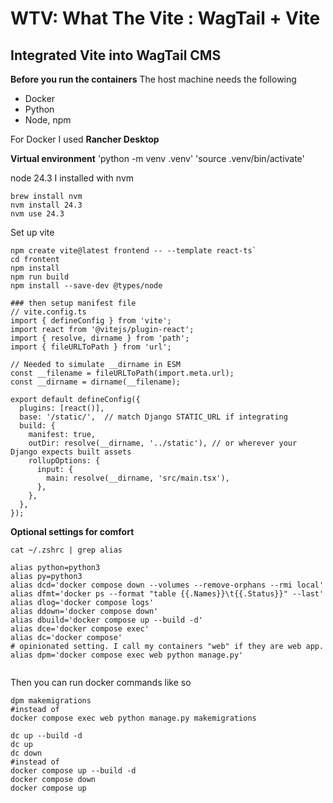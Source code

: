 # WTV: __What The Vite__ : WagTail + Vite
## Integrated Vite into WagTail CMS

**Before you run the containers**
The host machine needs the following  
- Docker
- Python
- Node, npm

For Docker I used __Rancher Desktop__

__Virtual environment__
'python -m venv .venv'
'source .venv/bin/activate'

node 24.3
I installed with nvm 
```
brew install nvm
nvm install 24.3
nvm use 24.3
```

Set up vite
```
npm create vite@latest frontend -- --template react-ts`
cd frontent
npm install
npm run build
npm install --save-dev @types/node

### then setup manifest file
// vite.config.ts
import { defineConfig } from 'vite';
import react from '@vitejs/plugin-react';
import { resolve, dirname } from 'path';
import { fileURLToPath } from 'url';

// Needed to simulate __dirname in ESM
const __filename = fileURLToPath(import.meta.url);
const __dirname = dirname(__filename);

export default defineConfig({
  plugins: [react()],
  base: '/static/',  // match Django STATIC_URL if integrating
  build: {
    manifest: true,
    outDir: resolve(__dirname, '../static'), // or wherever your Django expects built assets
    rollupOptions: {
      input: {
        main: resolve(__dirname, 'src/main.tsx'),
      },
    },
  },
});

```

__Optional settings for comfort__
```
cat ~/.zshrc | grep alias

alias python=python3 
alias py=python3
alias dcd='docker compose down --volumes --remove-orphans --rmi local'
alias dfmt='docker ps --format "table {{.Names}}\t{{.Status}}" --last'
alias dlog='docker compose logs'
alias ddown='docker compose down'
alias dbuild='docker compose up --build -d'
alias dce='docker compose exec'
alias dc='docker compose'
# opinionated setting. I call my containers "web" if they are web app.
alias dpm='docker compose exec web python manage.py'


```

Then you can run docker commands like so

```
dpm makemigrations 
#instead of
docker compose exec web python manage.py makemigrations

dc up --build -d
dc up
dc down
#instead of
docker compose up --build -d
docker compose down
docker compose up
```